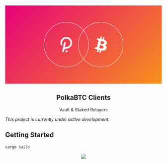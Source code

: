 <p align="center">
  <a href="https://gitlab.com/interlay/polkabtc-clients">
    <img src="media/polka_btc.png">
  </a>

  <h2 align="center">PolkaBTC Clients</h2>

  <p align="center">
    Vault & Staked Relayers
  </p>
</p>

_This project is currently under active development_.

## Getting Started

```bash
cargo build
```

<p align="center">
  <a href="https://web3.foundation/grants/">
    <img src="/docs/web3_foundation_grants_badge_black.png">
  </a>
</p>
